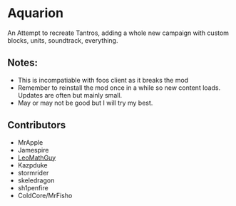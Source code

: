 # Aquarion
An Attempt to recreate Tantros, adding a whole new campaign with custom blocks, units, soundtrack, everything.

## Notes:
* This is incompatiable with foos client as it breaks the mod
* Remember to reinstall the mod once in a while so new content loads. Updates are often but mainly small.
* May or may not be good but I will try my best.

## Contributors
* MrApple
* Jamespire
* [LeoMathGuy](https://github.com/Leo-MathGuy/)
* Kazpduke
* stormrider
* skeledragon
* sh1penfire
* ColdCore/MrFisho

